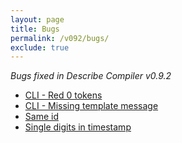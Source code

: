 ```yaml
---
layout: page
title: Bugs
permalink: /v092/bugs/
exclude: true
---
```

_Bugs fixed in Describe Compiler v0.9.2_

* [CLI - Red 0 tokens](/DescribeDocumentation/v092/bugs/bug-1)
* [CLI - Missing template message](/DescribeDocumentation/v092/bugs/bug-2)
* [Same id](/DescribeDocumentation/v092/bugs/bug-3)
* [Single digits in timestamp](/DescribeDocumentation/v092/bugs/bug-4)
